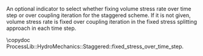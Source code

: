 An optional indicator to select whether fixing volume stress rate over time step
or over coupling iteration for the staggered scheme.
If it is not given, volume stress rate is fixed
over coupling iteration in the fixed stress splitting approach in each time
step.

\copydoc ProcessLib::HydroMechanics::Staggered::fixed_stress_over_time_step.
